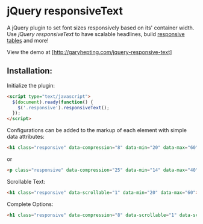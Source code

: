 jQuery responsiveText
====


A jQuery plugin to set font sizes responsively based on its' container width. Use *jQuery responsiveText* to have scalable headlines, build [responsive tables](https://github.com/ghepting/jquery-responsive-tables) and more!

View the demo at [http://garyhepting.com/jquery-responsive-text]


Installation:
----

Initialize the plugin:

```html
<script type="text/javascript">
  $(document).ready(function() {
    $('.responsive').responsiveText();
  });
</script>
```

Configurations can be added to the markup of each element with simple data attributes:

```html
<h1 class="responsive" data-compression="8" data-min="20" data-max="60">Responsive Text</h1>
```

or 

```html
<p class="responsive" data-compression="25" data-min="14" data-max="40">A jQuery plugin to set font sizes responsively based on its' container width. Use responsiveText.js to have scalable headlines, build <a href="https://github.com/ghepting/jquery-responsive-tables">responsive tables</a> and more!</p>
```

Scrollable Text:

```html
<h1 class="responsive" data-scrollable="1" data-min="20" data-max="60">Scrollable Responsive Text</h1>
```

Complete Options:

```html
<h1 class="responsive" data-compression="8" data-scrollable="1" data-scrollspeed="1000" data-scrollreset="500" data-min="20" data-max="100">Responsive Text with all of the options</h1>
```
